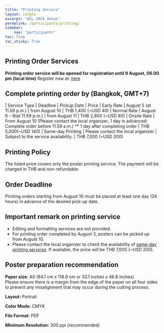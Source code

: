 ```yaml
---
title: "Printing Service"
layout: single
excerpt: "ACL 2024 Venue"
permalink: /participants/printing/
sidebar: 
    nav: "participants"
toc: True
toc_sticky: True
---
```


## Printing Order Services
**Printing order service will be opened for registration until 9 August, 06.00 pm (local time)**
Register now at: [here](https://nsc.siit.tu.ac.th/aclreg/regform.php)

## Complete printing order by (Bangkok, GMT+7)
<style>
.news-table tr td:nth-child(1) { font-weight: bold; width: 20em; background-color: #6c6c66 }
.news-table tr td:nth-child(2) {width: 55em; }
</style>
| Service Type	| Deadline | Pickup Date	| Price
| Early Rate    | August 5 (at 11.59 p.m.)	| from August 10 | THB 1,400 (~USD 40)
| Normal Rate	| August 6 – 9(at 11.59 p.m.) |	from August 11	| THB 2,800 (~USD 80)
| Onsite Rate	| From August 10 (Please contact the local organizer, 1 day in advanced: Complete order before 11.59 a.m.) **	1 day after completing order	| THB 5,000(~USD 140)
| Same-day Printing	| Please contact the local organizer |	Subject to the service availability. | THB 7,000 (~USD 200)

## Printing Policy
The listed price covers only the poster printing service. The payment will be charged in THB and non-refundable.

## Order Deadline
Printing orders starting from August 10 must be placed at least one day (24 hours) in advance of the desired pick-up date.

## Important remark on printing service
* Editing and formatting services are not provided.
* For printing order completed by August 3, posters can be picked up from August 10.
* Please contact the local organizer to check the availability of <u>same-day printing services</u>. If available, the price will be THB 7,000 (~USD 200).

## Poster preparation recommendation
**Paper size:** A0 (84.1 cm x 118.9 cm or 33.1 inches x 46.8 inches) <br>
Please ensure there is a margin from the edge of the paper on all four sides to prevent any misalignment that may occur during the cutting process. <br>

**Layout:** Portrait <br>

**Color Mode:** CMYK <br>

**File Format:** PDF <br>

**Minimum Resolution:** 300 ppi (recommended) <br>